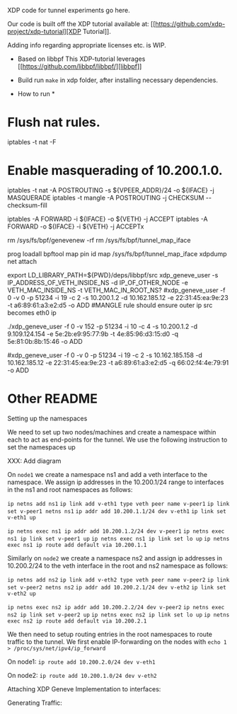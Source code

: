 XDP code for tunnel experiments go here.

Our code is built off the XDP tutorial available at: [[https://github.com/xdp-project/xdp-tutorial][XDP Tutorial]].

Adding info regarding appropriate licenses etc. is WIP.


* Based on libbpf
This XDP-tutorial leverages [[https://github.com/libbpf/libbpf/][libbpf]]


* Build
run ``make`` in xdp folder, after installing necessary dependencies.

* How to run *
# Flush nat rules.
iptables -t nat -F

# Enable masquerading of 10.200.1.0.
iptables -t nat -A POSTROUTING -s ${VPEER_ADDR}/24 -o ${IFACE} -j MASQUERADE
iptables -t mangle -A POSTROUTING  -j CHECKSUM --checksum-fill


iptables -A FORWARD -i ${IFACE} -o ${VETH} -j ACCEPT
iptables -A FORWARD -o ${IFACE} -i ${VETH} -j ACCEPTx

rm /sys/fs/bpf/genevenew -rf
rm /sys/fs/bpf/tunnel_map_iface

prog loadall
bpftool map pin id map /sys/fs/bpf/tunnel_map_iface
xdpdump net attach

export LD_LIBRARY_PATH=${PWD}/deps/libbpf/src
xdp_geneve_user -s IP_ADDRESS_OF_VETH_INSIDE_NS -d IP_OF_OTHER_NODE -e VETH_MAC_INSIDE_NS -t VETH_MAC_IN_ROOT_NS?
#xdp_geneve_user -f 0 -v 0 -p 51234 -i 19 -c 2 -s 10.200.1.2 -d 10.162.185.12 -e 22:31:45:ea:9e:23 -t a6:89:61:a3:e2:d5 -o  ADD
#MANGLE rule should ensure outer ip src becomes eth0 ip

./xdp_geneve_user -f 0 -v 152 -p 51234 -i 10 -c 4 -s 10.200.1.2 -d 9.109.124.154 -e 5e:2b:e9:95:77:9b -t 4e:85:96:d3:15:d0 -q 5e:81:0b:8b:15:46 -o ADD

#xdp_geneve_user -f 0 -v 0 -p 51234 -i 19 -c 2 -s 10.162.185.158 -d 10.162.185.12 -e 22:31:45:ea:9e:23 -t a6:89:61:a3:e2:d5 -q 66:02:f4:4e:79:91 -o  ADD 

# Other README

Setting up the namespaces

We need to set up two nodes/machines and create a namespace within each  to act as end-points for the tunnel. We use the following instruction to set the namespaces up

XXX: Add diagram

On `node1`  we create a namespace ns1 and add a veth interface to the namespace. We assign ip addresses in the 10.200.1/24 range to interfaces in the ns1 and root namespaces as follows:

`ip netns add ns1`
`ip link add v-eth1 type veth peer name v-peer1`
`ip link set v-peer1 netns ns1`
`ip addr add 10.200.1.1/24 dev v-eth1`
`ip link set v-eth1 up`

`ip netns exec ns1 ip addr add 10.200.1.2/24 dev v-peer1`
`ip netns exec ns1 ip link set v-peer1 up`
`ip netns exec ns1 ip link set lo up`
`ip netns exec ns1 ip route add default via 10.200.1.1`



Similarly on `node2` we create a namespace ns2 and assign ip addresses in  10.200.2/24 to the veth interface in the root and ns2 namespace as follows:

`ip netns add ns2`
`ip link add v-eth2 type veth peer name v-peer2`
`ip link set v-peer2 netns ns2`
`ip addr add 10.200.2.1/24 dev v-eth2`
`ip link set v-eth2 up`

`ip netns exec ns2 ip addr add 10.200.2.2/24 dev v-peer2`
`ip netns exec ns2 ip link set v-peer2 up`
`ip netns exec ns2 ip link set lo up`
`ip netns exec ns2 ip route add default via 10.200.2.1`

We then need to setup routing entries in the root namespaces to route traffic to the  tunnel. We first enable IP-forwarding on the nodes with
`echo 1 > /proc/sys/net/ipv4/ip_forward`

On node1:
`ip route add 10.200.2.0/24 dev v-eth1`

On node2:
`ip route add 10.200.1.0/24 dev v-eth2`

Attaching XDP Geneve Implementation to interfaces:

Generating Traffic: